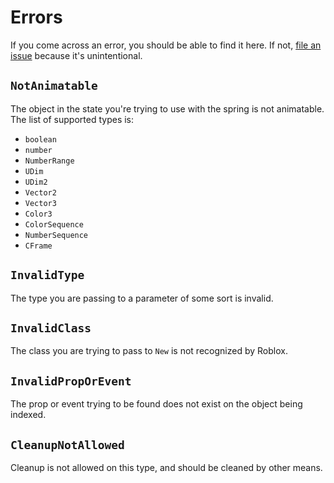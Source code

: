 # Errors

If you come across an error, you should be able to find it here. If not, [file an issue](https://github.com/lumin-org/ui/issues/new?template=broken-src.md) because it's unintentional.

## `NotAnimatable`

The object in the state you're trying to use with the spring is not animatable. The list of supported types is:

- `boolean`
- `number`
- `NumberRange`
- `UDim`
- `UDim2`
- `Vector2`
- `Vector3`
- `Color3`
- `ColorSequence`
- `NumberSequence`
- `CFrame`

## `InvalidType`

The type you are passing to a parameter of some sort is invalid.

## `InvalidClass`

The class you are trying to pass to `New` is not recognized by Roblox.

## `InvalidPropOrEvent`

The prop or event trying to be found does not exist on the object being indexed.

## `CleanupNotAllowed`

Cleanup is not allowed on this type, and should be cleaned by other means.
